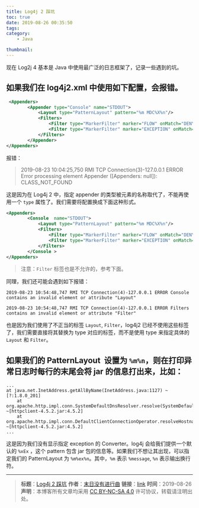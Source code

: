 ```yaml
---
title: Log4j 2 踩坑
toc: true
date: 2019-08-26 00:35:50
tags:
category:
	- Java

thumbnail:
---
```

现在 Log2j 4 基本是 Java 中使用最广泛的日志框架了，记录一些遇到的坑。

<!--more-->

## 如果我们在 log4j2.xml 中使用如下配置，会报错。

```xml
 <Appenders>
        <Appender type="Console" name="STDOUT">
            <Layout type="PatternLayout" pattern="%m MDC%X%n"/>
            <Filters>
                <Filter type="MarkerFilter" marker="FLOW" onMatch="DENY" onMismatch="NEUTRAL"/>
                <Filter type="MarkerFilter" marker="EXCEPTION" onMatch="DENY" onMismatch="ACCEPT"/>
            </Filters>
        </Appender>
</Appenders>
```

报错：

> 2019-08-23 10:04:25,750 RMI TCP Connection(3)-127.0.0.1 ERROR Error processing element Appender ([Appenders: null]): CLASS_NOT_FOUND

这是因为在 Log4j 2 中，指定 appender 的类型被元素的名称取代了，不能再使用一个 `type` 属性了。我们需要将配置换成下面这种形式。

```xml
<Appenders>
        <Console  name="STDOUT">
            <Layout type="PatternLayout" pattern="%m MDC%X%n"/>
            <Filters>
                <Filter type="MarkerFilter" marker="FLOW" onMatch="DENY" onMismatch="NEUTRAL"/>
                <Filter type="MarkerFilter" marker="EXCEPTION" onMatch="DENY" onMismatch="ACCEPT"/>
            </Filters>
        </Console >
</Appenders>
```

> 注意：`Filter` 标签也是不允许的，参考下面。 

同理，我们还可能会遇到如下报错：

```log
2019-08-23 10:54:48,747 RMI TCP Connection(4)-127.0.0.1 ERROR Console contains an invalid element or attribute "Layout"

2019-08-23 10:54:48,747 RMI TCP Connection(4)-127.0.0.1 ERROR Filters contains an invalid element or attribute "Filter"
```

也是因为我们使用了不正当的标签 `Layout`, `Filter`，log4j2 已经不使用这些标签了，我们需要直接将其替换为 type 对应的标签，而不是使用 type 来指定具体的 `Layout`  和 `Filter`。


## 如果我们的 PatternLayout  设置为 `%m%n`，则在打印异常日志时每行的末尾会将 jar 的信息打出来，比如：

```log
...
at java.net.InetAddress.getAllByName(InetAddress.java:1127) ~[?:1.8.0_201]
	at org.apache.http.impl.conn.SystemDefaultDnsResolver.resolve(SystemDefaultDnsResolver.java:45) ~[httpclient-4.5.2.jar:4.5.2]
	at org.apache.http.impl.conn.DefaultClientConnectionOperator.resolveHostname(DefaultClientConnectionOperator.java:262) ~[httpclient-4.5.2.jar:4.5.2]
...
```

这是因为我们没有显示指定 exception 的 Converter。log4j 会给我们提供一个默认的 `%xEx` ，这个 pattern 包含 jar 包的信息等。如果我们不想让其出现，可以指定我们的 PatternLayout 为 `%m%ex%n`。其中，`%m` 表示 `%message`, `%n` 表示输出换行符。

---
> **标题**：[Log4j 2 踩坑](https://dengkaiting.com/2019/08/26/Log4j-2-踩坑/)
> **作者**：[末日没有进行曲](https://dengkaiting.com/)
> **链接**：[link](https://dengkaiting.com/)
> **时间**：2019-08-26
> **声明**：本博客所有文章均采用 [CC BY-NC-SA 4.0](https://creativecommons.org/licenses/by-nc-sa/4.0/deed.zh) 许可协议，转载请注明出处。